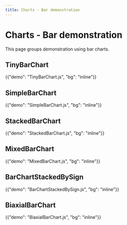 ```yaml
---
title: Charts - Bar demonstration
---
```


# Charts - Bar demonstration

<p class="description">This page groups demonstration using bar charts.</p>

## TinyBarChart

{{"demo": "TinyBarChart.js", "bg": "inline"}}

## SimpleBarChart

{{"demo": "SimpleBarChart.js", "bg": "inline"}}

## StackedBarChart

{{"demo": "StackedBarChart.js", "bg": "inline"}}

## MixedBarChart

{{"demo": "MixedBarChart.js", "bg": "inline"}}

## BarChartStackedBySign

{{"demo": "BarChartStackedBySign.js", "bg": "inline"}}

## BiaxialBarChart

{{"demo": "BiaxialBarChart.js", "bg": "inline"}}
